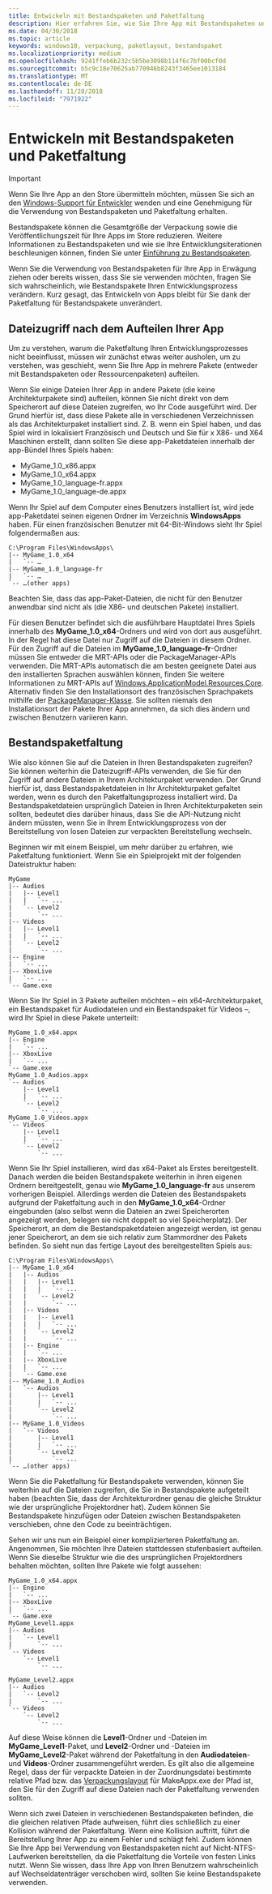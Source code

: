 ```yaml
---
title: Entwickeln mit Bestandspaketen und Paketfaltung
description: Hier erfahren Sie, wie Sie Ihre App mit Bestandspaketen und Paketfaltung effizient organisieren.
ms.date: 04/30/2018
ms.topic: article
keywords: windows10, verpackung, paketlayout, bestandspaket
ms.localizationpriority: medium
ms.openlocfilehash: 9241ffeb6b232c5b5be3098b114f6c7bf00bcf0d
ms.sourcegitcommit: b5c9c18e70625ab770946b8243f3465ee1013184
ms.translationtype: MT
ms.contentlocale: de-DE
ms.lasthandoff: 11/28/2018
ms.locfileid: "7971922"
---
```

# <a name="developing-with-asset-packages-and-package-folding"></a>Entwickeln mit Bestandspaketen und Paketfaltung 

> [!IMPORTANT]
> Wenn Sie Ihre App an den Store übermitteln möchten, müssen Sie sich an den [Windows-Support für Entwickler](https://developer.microsoft.com/windows/support) wenden und eine Genehmigung für die Verwendung von Bestandspaketen und Paketfaltung erhalten.

Bestandspakete können die Gesamtgröße der Verpackung sowie die Veröffentlichungszeit für Ihre Apps im Store reduzieren. Weitere Informationen zu Bestandspaketen und wie sie Ihre Entwicklungsiterationen beschleunigen können, finden Sie unter [Einführung zu Bestandspaketen](asset-packages.md).

Wenn Sie die Verwendung von Bestandspaketen für Ihre App in Erwägung ziehen oder bereits wissen, dass Sie sie verwenden möchten, fragen Sie sich wahrscheinlich, wie Bestandspakete Ihren Entwicklungsprozess verändern. Kurz gesagt, das Entwickeln von Apps bleibt für Sie dank der Paketfaltung für Bestandspakete unverändert.

## <a name="file-access-after-splitting-your-app"></a>Dateizugriff nach dem Aufteilen Ihrer App

Um zu verstehen, warum die Paketfaltung Ihren Entwicklungsprozesses nicht beeinflusst, müssen wir zunächst etwas weiter ausholen, um zu verstehen, was geschieht, wenn Sie Ihre App in mehrere Pakete (entweder mit Bestandspaketen oder Ressourcenpaketen) aufteilen. 

Wenn Sie einige Dateien Ihrer App in andere Pakete (die keine Architekturpakete sind) aufteilen, können Sie nicht direkt von dem Speicherort auf diese Dateien zugreifen, wo Ihr Code ausgeführt wird. Der Grund hierfür ist, dass diese Pakete alle in verschiedenen Verzeichnissen als das Architekturpaket installiert sind. Z. B. wenn ein Spiel haben, und das Spiel wird in lokalisiert Französisch und Deutsch und Sie für x X86- und X64 Maschinen erstellt, dann sollten Sie diese app-Paketdateien innerhalb der app-Bündel Ihres Spiels haben:

-   MyGame_1.0_x86.appx
-   MyGame_1.0_x64.appx
-   MyGame_1.0_language-fr.appx
-   MyGame_1.0_language-de.appx

Wenn Ihr Spiel auf dem Computer eines Benutzers installiert ist, wird jede app-Paketdatei seinen eigenen Ordner im Verzeichnis **WindowsApps** haben. Für einen französischen Benutzer mit 64-Bit-Windows sieht Ihr Spiel folgendermaßen aus:

```example
C:\Program Files\WindowsApps\
|-- MyGame_1.0_x64
|   `-- …
|-- MyGame_1.0_language-fr
|   `-- …
`-- …(other apps)
```

Beachten Sie, dass das app-Paket-Dateien, die nicht für den Benutzer anwendbar sind nicht als (die X86- und deutschen Pakete) installiert. 

Für diesen Benutzer befindet sich die ausführbare Hauptdatei Ihres Spiels innerhalb des **MyGame_1.0_x64**-Ordners und wird von dort aus ausgeführt. In der Regel hat diese Datei nur Zugriff auf die Dateien in diesem Ordner. Für den Zugriff auf die Dateien im **MyGame_1.0_language-fr**-Ordner müssen Sie entweder die MRT-APIs oder die PackageManager-APIs verwenden. Die MRT-APIs automatisch die am besten geeignete Datei aus den installierten Sprachen auswählen können, finden Sie weitere Informationen zu MRT-APIs auf [Windows.ApplicationModel.Resources.Core](https://docs.microsoft.com/uwp/api/windows.applicationmodel.resources.core). Alternativ finden Sie den Installationsort des französischen Sprachpakets mithilfe der [PackageManager-Klasse](https://docs.microsoft.com/uwp/api/Windows.Management.Deployment.PackageManager). Sie sollten niemals den Installationsort der Pakete Ihrer App annehmen, da sich dies ändern und zwischen Benutzern variieren kann. 

## <a name="asset-package-folding"></a>Bestandspaketfaltung

Wie also können Sie auf die Dateien in Ihren Bestandspaketen zugreifen? Sie können weiterhin die Dateizugriff-APIs verwenden, die Sie für den Zugriff auf andere Dateien in Ihrem Architekturpaket verwenden. Der Grund hierfür ist, dass Bestandspaketdateien in Ihr Architekturpaket gefaltet werden, wenn es durch den Paketfaltungsprozess installiert wird. Da Bestandspaketdateien ursprünglich Dateien in Ihren Architekturpaketen sein sollten, bedeutet dies darüber hinaus, dass Sie die API-Nutzung nicht ändern müssten, wenn Sie in Ihrem Entwicklungsprozess von der Bereitstellung von losen Dateien zur verpackten Bereitstellung wechseln. 

Beginnen wir mit einem Beispiel, um mehr darüber zu erfahren, wie Paketfaltung funktioniert. Wenn Sie ein Spielprojekt mit der folgenden Dateistruktur haben:

```example
MyGame
|-- Audios
|   |-- Level1
|   |   `-- ...
|   `-- Level2
|       `-- ...
|-- Videos
|   |-- Level1
|   |   `-- ...
|   `-- Level2
|       `-- ...
|-- Engine
|   `-- ...
|-- XboxLive
|   `-- ...
`-- Game.exe
```

Wenn Sie Ihr Spiel in 3 Pakete aufteilen möchten – ein x64-Architekturpaket, ein Bestandspaket für Audiodateien und ein Bestandspaket für Videos –, wird Ihr Spiel in diese Pakete unterteilt:

```example
MyGame_1.0_x64.appx
|-- Engine
|   `-- ...
|-- XboxLive
|   `-- ...
`-- Game.exe
MyGame_1.0_Audios.appx
`-- Audios
    |-- Level1
    |   `-- ...
    `-- Level2
        `-- ...
MyGame_1.0_Videos.appx
`-- Videos
    |-- Level1
    |   `-- ...
    `-- Level2
        `-- ...
```

Wenn Sie Ihr Spiel installieren, wird das x64-Paket als Erstes bereitgestellt. Danach werden die beiden Bestandspakete weiterhin in ihren eigenen Ordnern bereitgestellt, genau wie **MyGame_1.0_language-fr** aus unserem vorherigen Beispiel. Allerdings werden die Dateien des Bestandspakets aufgrund der Paketfaltung auch in den **MyGame_1.0_x64**-Ordner eingebunden (also selbst wenn die Dateien an zwei Speicherorten angezeigt werden, belegen sie nicht doppelt so viel Speicherplatz). Der Speicherort, an dem die Bestandspaketdateien angezeigt werden, ist genau jener Speicherort, an dem sie sich relativ zum Stammordner des Pakets befinden. So sieht nun das fertige Layout des bereitgestellten Spiels aus:

```example 
C:\Program Files\WindowsApps\
|-- MyGame_1.0_x64
|   |-- Audios
|   |   |-- Level1
|   |   |   `-- ...
|   |   `-- Level2
|   |       `-- ...
|   |-- Videos
|   |   |-- Level1
|   |   |   `-- ...
|   |   `-- Level2
|   |       `-- ...
|   |-- Engine
|   |   `-- ...
|   |-- XboxLive
|   |   `-- ...
|   `-- Game.exe
|-- MyGame_1.0_Audios
|   `-- Audios
|       |-- Level1
|       |   `-- ...
|       `-- Level2
|           `-- ...
|-- MyGame_1.0_Videos
|   `-- Videos
|       |-- Level1
|       |   `-- ...
|       `-- Level2
|           `-- ...
`-- …(other apps)
```

Wenn Sie die Paketfaltung für Bestandspakete verwenden, können Sie weiterhin auf die Dateien zugreifen, die Sie in Bestandspakete aufgeteilt haben (beachten Sie, dass der Architekturordner genau die gleiche Struktur wie der ursprüngliche Projektordner hat). Zudem können Sie Bestandspakete hinzufügen oder Dateien zwischen Bestandspaketen verschieben, ohne den Code zu beeinträchtigen. 

Sehen wir uns nun ein Beispiel einer komplizierteren Paketfaltung an. Angenommen, Sie möchten Ihre Dateien stattdessen stufenbasiert aufteilen. Wenn Sie dieselbe Struktur wie die des ursprünglichen Projektordners behalten möchten, sollten Ihre Pakete wie folgt aussehen:

```example
MyGame_1.0_x64.appx
|-- Engine
|   `-- ...
|-- XboxLive
|   `-- ...
`-- Game.exe
MyGame_Level1.appx
|-- Audios
|   `-- Level1
|       `-- ...
`-- Videos
    `-- Level1
        `-- ...

MyGame_Level2.appx
|-- Audios
|   `-- Level2
|       `-- ...
`-- Videos
    `-- Level2
        `-- ...
```
Auf diese Weise können die **Level1**-Ordner und -Dateien im **MyGame_Level1**-Paket, und **Level2**-Ordner und -Dateien im **MyGame_Level2**-Paket während der Paketfaltung in den **Audiodateien**- und **Videos**-Ordner zusammengeführt werden. Es gilt also die allgemeine Regel, dass der für verpackte Dateien in der Zuordnungsdatei bestimmte relative Pfad bzw. das [Verpackungslayout](packaging-layout.md) für MakeAppx.exe der Pfad ist, den Sie für den Zugriff auf diese Dateien nach der Paketfaltung verwenden sollten. 

Wenn sich zwei Dateien in verschiedenen Bestandspaketen befinden, die die gleichen relativen Pfade aufweisen, führt dies schließlich zu einer Kollision während der Paketfaltung. Wenn eine Kollision auftritt, führt die Bereitstellung Ihrer App zu einem Fehler und schlägt fehl. Zudem können Sie Ihre App bei Verwendung von Bestandspaketen nicht auf Nicht-NTFS-Laufwerken bereitstellen, da die Paketfaltung die Vorteile von festen Links nutzt. Wenn Sie wissen, dass Ihre App von Ihren Benutzern wahrscheinlich auf Wechseldatenträger verschoben wird, sollten Sie keine Bestandspakete verwenden. 


